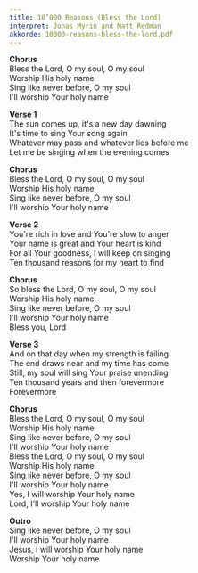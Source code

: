 ```yaml
---
title: 10’000 Reasons (Bless the Lord)
interpret: Jonas Myrin and Matt Redman 
akkorde: 10000-reasons-bless-the-lord.pdf
---
```


**Chorus**  
Bless the Lord, O my soul, O my soul  
Worship His holy name  
Sing like never before, O my soul  
I'll worship Your holy name  

**Verse 1**  
The sun comes up, it's a new day dawning  
It's time to sing Your song again  
Whatever may pass and whatever lies before me  
Let me be singing when the evening comes  

**Chorus**  
Bless the Lord, O my soul, O my soul  
Worship His holy name  
Sing like never before, O my soul  
I'll worship Your holy name  

**Verse 2**  
You're rich in love and You're slow to anger  
Your name is great and Your heart is kind  
For all Your goodness, I will keep on singing  
Ten thousand reasons for my heart to find  

**Chorus**  
So bless the Lord, O my soul, O my soul  
Worship His holy name  
Sing like never before, O my soul  
I'll worship Your holy name  
Bless you, Lord  

**Verse 3**  
And on that day when my strength is failing  
The end draws near and my time has come  
Still, my soul will sing Your praise unending  
Ten thousand years and then forevermore  
Forevermore  

**Chorus**  
Bless the Lord, O my soul, O my soul  
Worship His holy name  
Sing like never before, O my soul  
I'll worship Your holy name  
Bless the Lord, O my soul, O my soul  
Worship His holy name  
Sing like never before, O my soul  
I'll worship Your holy name  
Yes, I will worship Your holy name  
Lord, I'll worship Your holy name  

**Outro**  
Sing like never before, O my soul  
I'll worship Your holy name  
Jesus, I will worship Your holy name  
Worship Your holy name  
